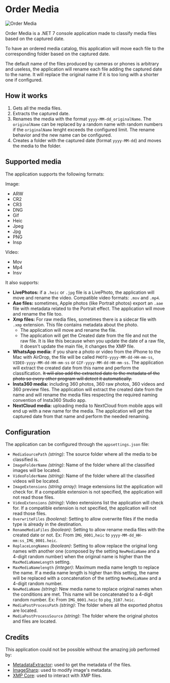 # Order Media

![Order Media](https://github.com/PabloAsekas/OrderMedia/assets/2021846/f46b7ba6-0302-46a6-b67f-bcc77240d61e)

Order Media is a .NET 7 console application made to classify media files based on the captured date.

To have an ordered media catalog, this application will move each file to the corresponding folder based on the captured date.

The default name of the files produced by cameras or phones is arbitrary and useless, the application will rename each file adding the captured date to the name. It will replace the original name if it is too long with a shorter one if configured.

## How it works

1. Gets all the media files.
2. Extracts the captured date.
3. Renames the media with the format `yyyy-MM-dd_originalName`. The `originalName` can be replaced by a random name with random numbers if the `originalName` lenght exceeds the configured limit. The rename behavior and the new name can be configured.
3. Creates a folder with the captured date (format `yyyy-MM-dd`) and moves the media to the folder.

## Supported media

The application supports the following formats:

Image:
- ARW
- CR2
- CR3
- DNG
- Gif
- Heic
- Jpeg
- Jpg
- PNG
- Insp

Video:
- Mov
- Mp4
- Insv

It also supports:

- **LivePhotos:** if a `.heic` or `.jpg` file is a LivePhoto, the application will move and rename the video. Compatible video formats: `.mov` and `.mp4`.
- **Aae files:** sometimes, Apple photos (like Portrait photos) export an `.aae` file with metadata related to the Portrait effect. The application will move and rename the file too.
- **Xmp files:** For raw media files, sometimes there is a sidecar file with `.xmp` extension. This file contains metadata about the photo.
    - The application will move and rename the file.
    - The application will get the Created date from the file and not the raw file. It is like this because when you update the date of a raw file, it doesn't update the main file, it changes the XMP file.
- **WhatsApp media:** if you share a photo or video from the iPhone to the Mac with AirDrop, the file will be called `PHOTO-yyyy-MM-dd-HH-mm-ss`, `VIDEO-yyyy-MM-dd-HH-mm-ss` or `GIF-yyyy-MM-dd-HH-mm-ss`. The application will extract the created date from this name and perform the classification. ~~It will also add the extracted date to the metadata of the photo so every other program will detect it automatically.~~
- **Insta360 media:** including 360 photos, 360 raw photos, 360 videos and 360 preview files. The application will extract the created date from the name and will rename the media files respecting the required naming convention of Insta360 Studio app.
- **NextCloud media:** uploading media to NextCloud from mobile apps will end up with a new name for the media. The application will get the captured date from that name and perform the needed renaming.

## Configuration

The application can be configured through the `appsettings.json` file:

- `MediaSourcePath` *(string)*: The source folder where all the media to be classified is.
- `ImageFolderName` *(string)*: Name of the folder where all the classified images will be located.
- `VideoFolderName` *(string)*: Name of the folder where all the classified videos will be located.
- `ImageExtensions` *(string array)*: Image extensions list the application will check for. If a compatible extension is not specified, the application will not read those files.
- `VideoExtensions` *(string)*: Video extensions list the application will check for.  If a compatible extension is not specified, the application will not read those files.
- `OverwriteFiles` *(boolena)*: Setting to allow overwrite files if the media type is already in the destination.
- `RenameMediaFiles` *(boolean)*: Setting to allow rename media files with the created date or not. Ex: From `IMG_0001,heic` to `yyyy-MM-dd_HH-mm:ss_IMG_0001.heic`.
- `ReplaceLongNames` *(boolean)*: Setting to allow replace the original long names with another one (composed by the setting `NewMediaName` and a 4-digit random number) when the original name is higher than the `MaxMediaNameLength` setting.
- `MaxMediaNamelength` *(integer)*: Maximum media name length to replace the name. If a media name length is higher than this setting, the name will be replaced with a concatenation of the setting `NewMediaName` and a 4-digit random number.
- `NewMediaName` *(string)*: New media name to replace original names when the conditions are met. This name will be concatenated to a 4-digit random number. Ex: From `IMG_0001.heic` to `pbg_3107.heic`.
- `MediaPostProcessPath` *(string)*: The folder where all the exported photos are located.
- `MediaPostProcessSource` *(string)*: The folder where the original photos and files are located.

## Credits

This application could not be possible without the amazing job performed by:

- [MetadataExtractor](https://github.com/drewnoakes/metadata-extractor-dotnet): used to get the metadata of the files.
- [ImageSharp](https://github.com/SixLabors/ImageSharp): used to modify image's metadata.
- [XMP Core](https://github.com/drewnoakes/xmp-core-dotnet/): used to interact with XMP files.